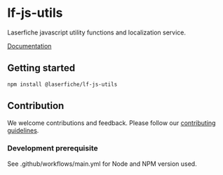 # lf-js-utils

Laserfiche javascript utility functions and localization service.

[Documentation](https://unpkg.com/@laserfiche/lf-js-utils@3/dist/doc/index.html)

## Getting started

`npm install @laserfiche/lf-js-utils`

## Contribution

We welcome contributions and feedback. Please follow our [contributing guidelines](https://github.com/Laserfiche/lf-js-utils/blob/main/CONTRIBUTING.md).

### Development prerequisite

See .github/workflows/main.yml for Node and NPM version used.

